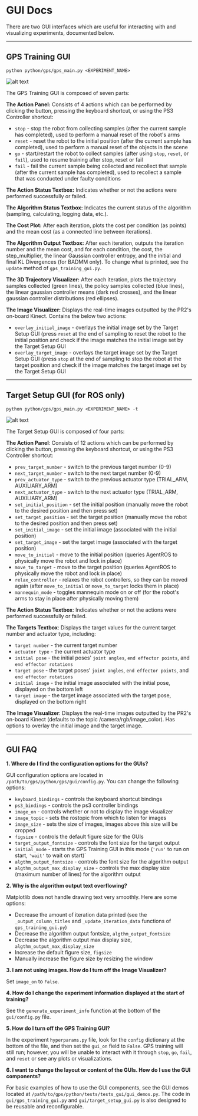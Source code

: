 GUI Docs
========

There are two GUI interfaces which are useful for interacting with and visualizing experiments, documented below.

*****

## GPS Training GUI
`python python/gps/gps_main.py <EXPERIMENT_NAME>`

![alt text](imgs/gps_training_gui.png)

The GPS Training GUI is composed of seven parts:

**The Action Panel:** Consists of 4 actions which can be performed by clicking the button, pressing the keyboard shortcut, or using the PS3 Controller shortcut:

* `stop` - stop the robot from collecting samples (after the current sample has completed), used to perform a manual reset of the robot's arms
* `reset` - reset the robot to the initial position (after the current sample has completed), used to perform a manual reset of the objects in the scene
* `go` - start/restart the robot to collect samples (after using `stop`, `reset`, or `fail`), used to resume training after stop, reset or fail
* `fail` - fail the current sample being collected and recollect that sample (after the current sample has completed), used to recollect a sample that was conducted under faulty conditions

**The Action Status Textbox:** Indicates whether or not the actions were performed successfully or failed.

**The Algorithm Status Textbox:** Indicates the current status of the algorithm (sampling, calculating, logging data, etc.).

**The Cost Plot:** After each iteration, plots the cost per condition (as points) and the mean cost (as a connected line between iterations).

**The Algorithm Output Textbox:** After each iteration, outputs the iteration number and the mean cost, and for each condition, the cost, the step_multiplier, the linear Gaussian controller entropy, and the initial and final KL Divergences (for BADMM only).
To change what is printed, see the `update` method of `gps_training_gui.py`.

**The 3D Trajectory Visualizer:** After each iteration, plots the trajectory samples collected (green lines), the policy samples collected (blue lines), the linear gaussian controller means (dark red crosses), and the linear gaussian controller distributions (red ellipses).

**The Image Visualizer:** Displays the real-time images outputted by the PR2's on-board Kinect. Contains the below two actions:
* `overlay_initial_image` - overlays the initial image set by the Target Setup GUI (press `reset` at the end of sampling to reset the robot to the initial position and check if the image matches the initial image set by the Target Setup GUI
* `overlay_target_image` - overlays the target image set by the Target Setup GUI (press `stop` at the end of sampling to stop the robot at the target position and check if the image matches the target image set by the Target Setup GUI

*****

## Target Setup GUI (for ROS only)
`python python/gps/gps_main.py <EXPERIMENT_NAME> -t`

![alt text](imgs/target_setup_gui.png)

The Target Setup GUI is composed of four parts:

**The Action Panel**: Consists of 12 actions which can be performed by clicking the button, pressing the keyboard shortcut, or using the PS3 Controller shortcut:
* `prev_target_number` - switch to the previous target number (0-9)
* `next_target_number` - switch to the next target number (0-9)
* `prev_actuator_type` - switch to the previous actuator type (TRIAL_ARM, AUXILIARY_ARM)
* `next_actuator_type` - switch to the next actuator type (TRIAL_ARM, AUXILIARY_ARM)
* `set_initial_position` - set the initial position (manually move the robot to the desired position and then press set)
* `set_target_position` - set the target position (manually move the robot to the desired position and then press set)
* `set_initial_image` - set the initial image (associated with the initial position)
* `set_target_image` - set the target image (associated with the target position)
* `move_to_initial` - move to the initial position (queries AgentROS to physically move the robot and lock in place)
* `move_to_target` - move to the target position (queries AgentROS to physically move the robot and lock in place)
* `relax_controller` - relaxes the robot controllers, so they can be moved again (after `move_to_initial` or `move_to_target` locks them in place)
* `mannequin_mode` - toggles mannequin mode on or off (for the robot's arms to stay in place after physically moving them)

**The Action Status Textbox**: Indicates whether or not the actions were performed successfully or failed.

**The Targets Textbox**: Displays the target values for the current target number and actuator type, including:
* `target number` - the current target number
* `actuator type` - the current actuator type
* `initial pose` - the initial poses' `joint angles`, `end effector points`, and `end effector rotations`
* `target pose` - the target poses' `joint angles`, `end effector points`, and `end effector rotations`
* `initial image` - the initial image associated with the initial pose, displayed on the bottom left
* `target image` - the target image associated with the target pose, displayed on the bottom right

**The Image Visualizer**: Displays the real-time images outputted by the PR2's on-board Kinect (defaults to the topic /camera/rgb/image_color). Has options to overlay the initial image and the target image.

*****

## GUI FAQ

**1. Where do I find the configuration options for the GUIs?**

GUI configuration options are located in `/path/to/gps/python/gps/gui/config.py`. You can change the following options:
* `keyboard_bindings` - controls the keyboard shortcut bindings
* `ps3_bindings` - controls the ps3 controller bindings
* `image_on` - controls whether or not to display the image visualizer
* `image_topic` - sets the rostopic from which to listen for images
* `image_size` - sets the size of images, images above this size will be cropped
* `figsize` - controls the default figure size for the GUIs
* `target_output_fontsize` - controls the font size for the target output
* `initial_mode` - starts the GPS Training GUI in this mode (`'run'` to run on start, `'wait'` to wait on start)`
* `algthm_output_fontsize` - controls the font size for the algorithm output
* `algthm_output_max_display_size` - controls the max display size (maximum number of lines) for the algorithm output

**2. Why is the algorithm output text overflowing?**

Matplotlib does not handle drawing text very smoothly. Here are some options:
* Decrease the amount of iteration data printed (see the `_output_column_titles` and `_update_iteration_data` functions of `gps_training_gui.py`)
* Decrease the algorithm output fontsize, `algthm_output_fontsize`
* Decrease the algorithm output max display size, `algthm_output_max_display_size`
* Increase the default figure size, `figsize`
* Manually increase the figure size by resizing the window

**3. I am not using images. How do I turn off the Image Visualizer?**

Set `image_on` to `False`.

**4. How do I change the experiment information displayed at the start of training?**

See the `generate_experiment_info` function at the bottom of the `gui/config.py` file.

**5. How do I turn off the GPS Training GUI?**

In the experiment `hyperparams.py` file, look for the `config` dictionary at the bottom of the file, and then set the `gui_on` field to `False`. GPS training will still run; however, you will be unable to interact with it through `stop`, `go`, `fail`, and `reset` or see any plots or visualizations.

**6. I want to change the layout or content of the GUIs. How do I use the GUI components?**

For basic examples of how to use the GUI components, see the GUI demos located at `/path/to/gps/python/tests/tests_gui/gui_demos.py`. The code in `gui/gps_training_gui.py` and `gui/target_setup_gui.py` is also designed to be reusable and reconfigurable.
